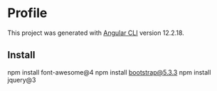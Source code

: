 # Profile
This project was generated with [Angular CLI](https://github.com/angular/angular-cli) version 12.2.18.


## Install
npm install font-awesome@4
npm install bootstrap@5.3.3
npm install jquery@3 